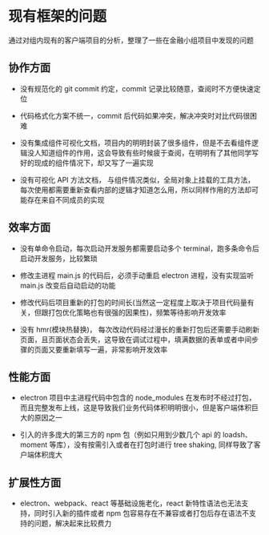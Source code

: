 # 现有框架的问题

通过对组内现有的客户端项目的分析，整理了一些在金融小组项目中发现的问题

## 协作方面

- 没有规范化的 git commit 约定，commit 记录比较随意，查阅时不方便快速定位

- 代码格式化方案不统一，commit 后代码如果冲突，解决冲突时对比代码很困难

- 没有集成组件可视化文档，项目内的明明封装了很多组件，但是不去看组件逻辑没人知道组件的作用，这会导致有些时候疲于查阅，在明明有了其他同学写好的现成的组件情况下，却又写了一遍实现

- 没有可视化 API 方法文档， 与组件情况类似，全局对象上挂载的工具方法，每次使用都需要重新查看内部的逻辑才知道怎么用，所以同样作用的方法却可能存在来自不同成员的实现

## 效率方面

- 没有单命令启动，每次启动开发服务都需要启动多个 terminal，跑多条命令后启动开发服务，比较繁琐

- 修改主进程 main.js 的代码后，必须手动重启 electron 进程，没有实现监听 main.js 改变后自动启动的功能

- 修改代码后项目重新的打包的时间长(当然这一定程度上取决于项目代码量有关，但跟打包优化策略也有很强的因果性)，频繁等待影响开发效率

- 没有 hmr(模块热替换)， 每次改动代码经过漫长的重新打包后还需要手动刷新页面，且页面状态会丢失，这导致在调试过程中，填满数据的表单或者中间步骤的页面又要重新填写一遍，非常影响开发效率

## 性能方面

- electron 项目中主进程代码中包含的 node_modules 在发布时不经过打包，而且完整发布上线，这是导致我们业务代码体积明明很小，但是客户端体积巨大的原因之一

- 引入的许多庞大的第三方的 npm 包（例如只用到少数几个 api 的 loadsh、moment 等库），没有按需引入或者在打包时进行 tree shaking, 同样导致了客户端体积庞大

## 扩展性方面

- electron、webpack、react 等基础设施老化，react 新特性语法也无法支持，同时引入新的插件或者 npm 包容易存在不兼容或者打包后存在语法不支持的问题，解决起来比较费力
